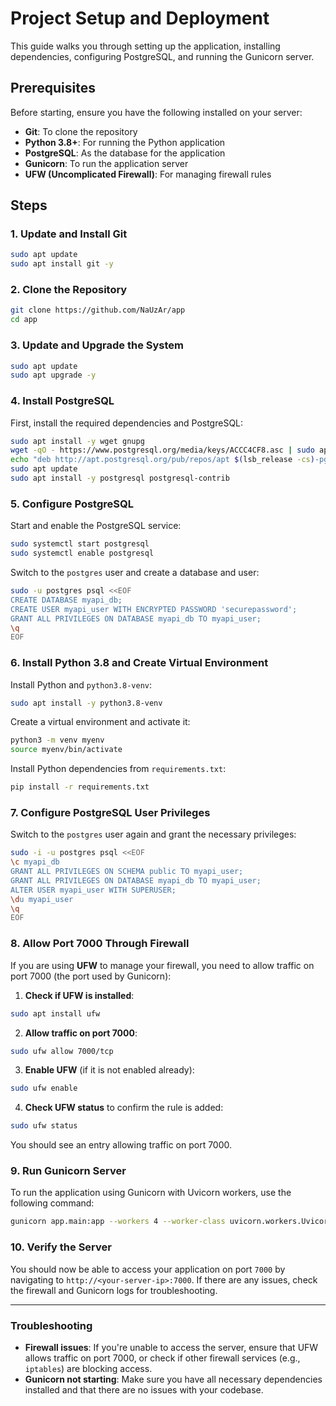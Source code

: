
# Project Setup and Deployment

This guide walks you through setting up the application, installing dependencies, configuring PostgreSQL, and running the Gunicorn server.

## Prerequisites

Before starting, ensure you have the following installed on your server:

- **Git**: To clone the repository
- **Python 3.8+**: For running the Python application
- **PostgreSQL**: As the database for the application
- **Gunicorn**: To run the application server
- **UFW (Uncomplicated Firewall)**: For managing firewall rules

## Steps

### 1. **Update and Install Git**

```bash
sudo apt update
sudo apt install git -y
```

### 2. **Clone the Repository**

```bash
git clone https://github.com/NaUzAr/app
cd app
```

### 3. **Update and Upgrade the System**

```bash
sudo apt update
sudo apt upgrade -y
```

### 4. **Install PostgreSQL**

First, install the required dependencies and PostgreSQL:

```bash
sudo apt install -y wget gnupg
wget -qO - https://www.postgresql.org/media/keys/ACCC4CF8.asc | sudo apt-key add -
echo "deb http://apt.postgresql.org/pub/repos/apt $(lsb_release -cs)-pgdg main" | sudo tee /etc/apt/sources.list.d/pgdg.list
sudo apt update
sudo apt install -y postgresql postgresql-contrib
```

### 5. **Configure PostgreSQL**

Start and enable the PostgreSQL service:

```bash
sudo systemctl start postgresql
sudo systemctl enable postgresql
```

Switch to the `postgres` user and create a database and user:

```bash
sudo -u postgres psql <<EOF
CREATE DATABASE myapi_db;
CREATE USER myapi_user WITH ENCRYPTED PASSWORD 'securepassword';
GRANT ALL PRIVILEGES ON DATABASE myapi_db TO myapi_user;
\q
EOF
```

### 6. **Install Python 3.8 and Create Virtual Environment**

Install Python and `python3.8-venv`:

```bash
sudo apt install -y python3.8-venv
```

Create a virtual environment and activate it:

```bash
python3 -m venv myenv
source myenv/bin/activate
```

Install Python dependencies from `requirements.txt`:

```bash
pip install -r requirements.txt
```

### 7. **Configure PostgreSQL User Privileges**

Switch to the `postgres` user again and grant the necessary privileges:

```bash
sudo -i -u postgres psql <<EOF
\c myapi_db
GRANT ALL PRIVILEGES ON SCHEMA public TO myapi_user;
GRANT ALL PRIVILEGES ON DATABASE myapi_db TO myapi_user;
ALTER USER myapi_user WITH SUPERUSER;
\du myapi_user
\q
EOF
```

### 8. **Allow Port 7000 Through Firewall**

If you are using **UFW** to manage your firewall, you need to allow traffic on port 7000 (the port used by Gunicorn):

1. **Check if UFW is installed**:

```bash
sudo apt install ufw
```

2. **Allow traffic on port 7000**:

```bash
sudo ufw allow 7000/tcp
```

3. **Enable UFW** (if it is not enabled already):

```bash
sudo ufw enable
```

4. **Check UFW status** to confirm the rule is added:

```bash
sudo ufw status
```

You should see an entry allowing traffic on port 7000.

### 9. **Run Gunicorn Server**

To run the application using Gunicorn with Uvicorn workers, use the following command:

```bash
gunicorn app.main:app --workers 4 --worker-class uvicorn.workers.UvicornWorker --bind 0.0.0.0:7000
```

### 10. **Verify the Server**

You should now be able to access your application on port `7000` by navigating to `http://<your-server-ip>:7000`. If there are any issues, check the firewall and Gunicorn logs for troubleshooting.

---

### Troubleshooting

- **Firewall issues**: If you're unable to access the server, ensure that UFW allows traffic on port 7000, or check if other firewall services (e.g., `iptables`) are blocking access.
- **Gunicorn not starting**: Make sure you have all necessary dependencies installed and that there are no issues with your codebase.
